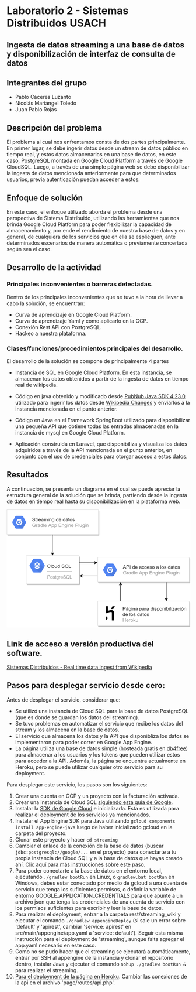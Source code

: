 # Laboratorio 2 - Sistemas Distribuidos USACH

## Ingesta de datos streaming a una base de datos y disponibilización de interfaz de consulta de datos

## Integrantes del grupo

- Pablo Cáceres Luzanto
- Nicolás Mariángel Toledo
- Juan Pablo Rojas

## Descripción del problema

El problema al cual nos enfrentamos consta de dos partes principalmente. En primer lugar, se debe ingerir datos desde un stream de datos público en tiempo real, y estos datos almacenarlos en una base de datos, en este caso, PostgreSQL montada en Google Cloud Platform a través de Google CloudSQL. Luego, a través de una simple página web se debe disponibilizar la ingesta de datos mencionada anteriormente para que determinados usuarios, previa autenticación puedan acceder a estos. 

## Enfoque de solución

En este caso, el enfoque utilizado aborda el problema desde una perspectiva de Sistema Distribuido, utilizando las herramientas que nos brinda Google Cloud Platform para poder flexibilizar la capacidad de almacenamiento y, por ende el rendimiento de nuestra base de datos y en general, de cualquiera de los servicios que en ella se esplieguen, ante determinados escenarios de manera automática o previamente concertada según sea el caso.


## Desarrollo de la actividad

### Principales inconvenientes o barreras detectadas.

Dentro de los principales inconvenientes que se tuvo a la hora de llevar a cabo la solución, se encuentran:

- Curva de aprendizaje en Google Cloud Platform.
- Curva de aprendizaje Yaml y como aplicarlo en la GCP.
- Conexión Rest API con PostgreSQL.
- Hackeo a nuestra plataforma.

### Clases/funciones/procedimientos principales del desarrollo.

El desarrollo de la solución se compone de principalmente 4 partes

- Instancia de SQL en Google Cloud Platform. En esta instancia, se almacenan los datos obtenidos a partir de la ingesta de datos en tiempo real de wikipedia.

- Código en java obtenido y modificado desde [PubNub Java SDK 4.23.0](https://www.pubnub.com/docs/java-se-java/pubnub-java-sdk) utilizado para ingerir los datos desde [Wikipedia Changes](https://www.pubnub.com/developers/realtime-data-streams/wikipedia-changes) y enviarlos a la instancia mencionada en el punto anterior.


- Código en Java en el Framework SpringBoot utilizado para disponibilizar una pequeña API que obtiene todas las entradas almacenadas en la instancia de mysql en Google Cloud Platform.

- Aplicación construida en Laravel, que disponibiliza y visualiza los datos adquiridos a través de la API mencionada en el punto anterior, en conjunto con el uso de credenciales para otorgar acceso a estos datos.  

## Resultados
A continuación, se presenta un diagrama en el cual se puede apreciar la estructura general de la solución que se brinda, partiendo desde la ingesta de datos en tiempo real hasta su disponibilización en la plataforma web.

![Screenshot](diagrama.png)


## Link de acceso a versión productiva del software.
[Sistemas Distribuidos - Real time data ingest from Wikipedia](https://wikipedia-changes-page.herokuapp.com/)

##  Pasos para desplegar servicio desde cero:
Antes de desplegar el servicio, considerar que:

* Se utilizó una instancia de Cloud SQL para la base de datos PostgreSQL (que es donde se guardan los datos del streaming).
* Se tuvo problemas en automatizar el servicio que recibe los datos del stream y los almacena en la base de datos.
* El servicio que almacena los datos y la API que disponibliza los datos se implementaron para poder correr en Google App Engine.
* La página utiliza una base de datos simple (hosteada gratis en [db4free](https://db4free.net)) para almacenar a los usuarios y los tokens que pueden utilizar estos para acceder a la API. Además, la página se encuentra actualmente en Heroku, pero se puede utilizar cualquier otro servicio para su deployment.

Para desplegar este servicio, los pasos son los siguientes:

1. Crear una cuenta en GCP y un proyecto con la facturación activada.
2. Crear una instancia de Cloud SQL [siguiendo esta guía de Google](https://cloud.google.com/sql/docs/postgres/quickstart).
3. Instalar la [SDK de Google Cloud](https://cloud.google.com/sdk/docs/) e inicializarla. Esta es utilizada para realizar el deployment de los servicios ya mencionados.
4. Instalar el App Engine SDK para Java utilizando `gcloud components install app-engine-java` luego de haber inicializado gcloud en la carpeta del proyecto.
5. Clonar este proyecto y hacer `cd streaming`
6. Cambiar el enlace de la conexión de la base de datos (buscar `jdbc:postgresql://google/...` en el proyecto) para conectarte a tu propia instancia de Cloud SQL y a la base de datos que hayas creado ahí. [Clic aquí para más instrucciones sobre este paso](https://github.com/GoogleCloudPlatform/cloud-sql-jdbc-socket-factory).
7. Para poder conectarte a la base de datos en el entorno local, ejecutando `./gradlew bootRun` en Linux, o `gradlew.bat bootRun` en Windows, debes estar conectado por medio de gcloud a una cuenta de servicio que tenga los suficientes permisos, o definir la variable de entorno GOOGLE_APPLICATION_CREDENTIALS para que apunte a un archivo json que tenga las credenciales de una cuenta de servicio con los permisos suficientes para escribir y leer la base de datos.
8. Para realizar el deployment, entrar a la carpeta rest/streaming_wiki y ejecutar el comando `./gradlew appengineDeploy` (si sale un error sobre 'default' y 'apirest', cambiar 'service: apirest' en src/main/appengine/app.yaml a 'service: default'). Seguir esta misma instrucción para el deployment de 'streaming', aunque falta agregar el app.yaml necesario en este caso. 
9. Como no se pudo hacer que el streaming se ejecutará automáticamente, entrar por SSH al appengine de la instancia y clonar el repositorio dentro, instalar Java y ejecutar el comando `nohup ./gradlew bootRun &` para realizar el streaming.
10. [Para el deployment de la página en Heroku](https://devcenter.heroku.com/articles/getting-started-with-laravel). Cambiar las conexiones de la api en el archivo 'page/routes/api.php'.

